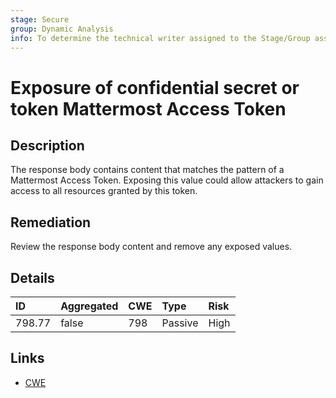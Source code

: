 ```yaml
---
stage: Secure
group: Dynamic Analysis
info: To determine the technical writer assigned to the Stage/Group associated with this page, see https://about.gitlab.com/handbook/engineering/ux/technical-writing/#assignments
---
```


# Exposure of confidential secret or token Mattermost Access Token

## Description

The response body contains content that matches the pattern of a Mattermost Access Token.
Exposing this value could allow attackers to gain access to all resources granted by this token.

## Remediation

Review the response body content and remove any exposed values.

## Details

| ID | Aggregated | CWE | Type | Risk |
|:---|:--------|:--------|:--------|:--------|
| 798.77 | false | 798 | Passive | High |

## Links

- [CWE](https://cwe.mitre.org/data/definitions/798.html)
